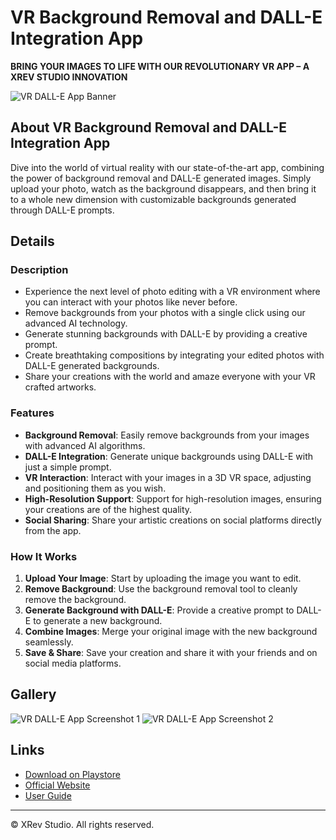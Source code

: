 # VR Background Removal and DALL-E Integration App

**BRING YOUR IMAGES TO LIFE WITH OUR REVOLUTIONARY VR APP – A XREV STUDIO INNOVATION**

![VR DALL-E App Banner](images/VR_DALLE_App_Banner.png)

## About VR Background Removal and DALL-E Integration App

Dive into the world of virtual reality with our state-of-the-art app, combining the power of background removal and DALL-E generated images. Simply upload your photo, watch as the background disappears, and then bring it to a whole new dimension with customizable backgrounds generated through DALL-E prompts.

## Details

### Description

- Experience the next level of photo editing with a VR environment where you can interact with your photos like never before.
- Remove backgrounds from your photos with a single click using our advanced AI technology.
- Generate stunning backgrounds with DALL-E by providing a creative prompt.
- Create breathtaking compositions by integrating your edited photos with DALL-E generated backgrounds.
- Share your creations with the world and amaze everyone with your VR crafted artworks.

### Features

- **Background Removal**: Easily remove backgrounds from your images with advanced AI algorithms.
- **DALL-E Integration**: Generate unique backgrounds using DALL-E with just a simple prompt.
- **VR Interaction**: Interact with your images in a 3D VR space, adjusting and positioning them as you wish.
- **High-Resolution Support**: Support for high-resolution images, ensuring your creations are of the highest quality.
- **Social Sharing**: Share your artistic creations on social platforms directly from the app.

### How It Works

1. **Upload Your Image**: Start by uploading the image you want to edit.
2. **Remove Background**: Use the background removal tool to cleanly remove the background.
3. **Generate Background with DALL-E**: Provide a creative prompt to DALL-E to generate a new background.
4. **Combine Images**: Merge your original image with the new background seamlessly.
5. **Save & Share**: Save your creation and share it with your friends and on social media platforms.

## Gallery

![VR DALL-E App Screenshot 1](images/VR_DALLE_App_Screenshot1.png)
![VR DALL-E App Screenshot 2](images/VR_DALLE_App_Screenshot2.png)

## Links

- [Download on Playstore](link_to_google_play_store_page_of_app)
- [Official Website](link_to_website)
- [User Guide](link_to_user_guide)

---

© XRev Studio. All rights reserved.
